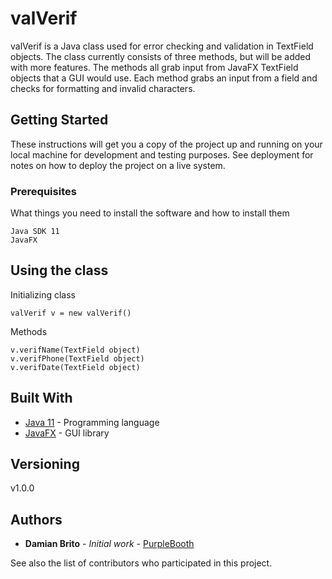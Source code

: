 # valVerif

valVerif is a Java class used for error checking and validation in TextField objects.  The class currently consists of three methods, but will be added with more features.  The methods
all grab input from JavaFX TextField objects that a GUI would use.  Each method grabs an input from a field and checks for formatting and invalid characters.

## Getting Started

These instructions will get you a copy of the project up and running on your local machine for development and testing purposes. See deployment for notes on how to deploy the project on a live system.

### Prerequisites

What things you need to install the software and how to install them

```
Java SDK 11
JavaFX
```

## Using the class

Initializing class

```
valVerif v = new valVerif()
```

Methods

```
v.verifName(TextField object)
v.verifPhone(TextField object)
v.verifDate(TextField object)
```

## Built With

* [Java 11](https://www.oracle.com/java/technologies/javase-jdk11-downloads.html) - Programming language
* [JavaFX](https://docs.oracle.com/javase/8/javafx/get-started-tutorial/jfx-overview.htm) - GUI library


## Versioning

v1.0.0

## Authors

* **Damian Brito** - *Initial work* - [PurpleBooth](https://github.com/PurpleBooth)

See also the list of contributors who participated in this project.


